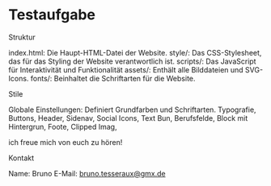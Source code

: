 # Testaufgabe

Struktur

index.html:             Die Haupt-HTML-Datei der Website.
style/:       Das CSS-Stylesheet, das für das Styling der Website verantwortlich ist.
scripts/:      Das JavaScript für Interaktivität und Funktionalität
assets/:                Enthält alle Bilddateien und SVG-Icons.
fonts/:                 Beinhaltet die Schriftarten für die Website.

Stile

Globale Einstellungen:  Definiert Grundfarben und Schriftarten.
Typografie, Buttons, Header, Sidenav, Social Icons, Text Bun, Berufsfelde, Block mit Hintergrun, Foote, Clipped Imag, 

ich freue mich von euch zu hören! 

Kontakt

Name: Bruno
E-Mail: bruno.tesseraux@gmx.de
